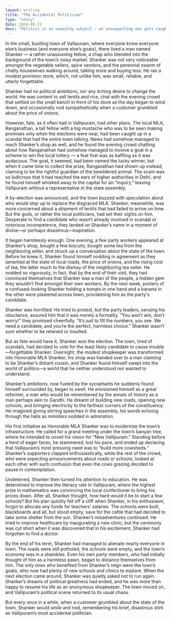 ```yaml
---
layout: writing
title: "The Accidental Politician"
type: "story"
date: 2024-09-21
desc: "Politics is an unwieldy subject — an unsuspecting man gets caught up in its tangles."
---
```


In the small, bustling town of Vallipuram, where everyone knew everyone else’s business (and everyone else’s goats), there lived a man named Shanker — a rather unassuming fellow, a chap who blended into the background of the town’s noisy market. Shanker was not very noticeable amongst the vegetable sellers, spice vendors, and the perennial swarm of chatty housewives walking around, talking more and buying less. He ran a modest provision store, which, not unlike him, was small, reliable, and utterly forgettable.

Shanker had no political ambitions, nor any itching desire to change the world. He was content to sell lentils and rice, chat with the evening crowd that settled on the small bench in front of his store as the day began to wind down, and occasionally nod sympathetically when a customer grumbled about the price of onions.

However, fate, as it often had in Vallipuram, had other plans. The local MLA, Ranganathan, a tall fellow with a big mustache who was to be seen making promises only when the elections were near, had been caught up in a scandal that had the entire town talking. News had somehow managed to reach Shanker’s shop as well, and he found the evening crowd chatting about how Ranganathan had somehow managed to involve a goat in a scheme to win the local lottery — a feat that was as baffling as it was audacious. The goat, it seemed, had been named the lucky winner, but when it came time to collect the prize, Ranganathan had shown up instead, claiming to be the rightful guardian of the bewildered animal. The scam was so ludicrous that it had reached the ears of higher authorities in Delhi, and he found himself whisked away to the capital for an “inquiry,” leaving Vallipuram without a representative in the state assembly.

A by-election was announced, and the town buzzed with speculation about who would step up to replace the disgraced MLA. Shanker, meanwhile, was more concerned about a shipment of lentils that had failed to arrive on time. But the gods, or rather the local politicians, had set their sights on him. Desperate to find a candidate who wasn’t already involved in scandal or notorious incompetence, they landed on Shanker’s name in a moment of divine—or perhaps disastrous—inspiration.

It began harmlessly enough. One evening, a few party workers appeared at Shanker’s shop, bought a few biscuits, bought some tea from the neighboring seller, and struck up a conversation about the state of the town. Before he knew it, Shanker found himself nodding in agreement as they lamented at the state of local roads, the price of onions, and the rising cost of tea, the latter much to the dismay of the neighboring tea seller. He nodded so vigorously, in fact, that by the end of their visit, they had convinced themselves that Shanker was a man of the people, a hidden gem they wouldn’t find amongst their own workers. By the next week, posters of a confused-looking Shanker holding a tomato in one hand and a banana in the other were plastered across town, proclaiming him as the party's candidate.

Shanker was horrified. He tried to protest, but the party leaders, sensing his reluctance, assured him that it was merely a formality. “You won’t win, don’t worry!” they promised cheerfully. “It’s just to fill the numbers, you see. We need a candidate, and you’re the perfect, harmless choice.” Shanker wasn’t sure whether to be relieved or insulted.

But as fate would have it, Shanker won the election. The town, tired of scandals, had decided to vote for the least likely candidate to cause trouble —forgettable Shanker. Overnight, the modest shopkeeper was transformed into Honorable MLA Shanker, his shop was handed over to a man claiming to be Shanker’s distant cousin, and Shanker found himself swept into the world of politics—a world that he neither understood nor wanted to understand.

Shanker’s ambitions, now fueled by the sycophants he suddenly found himself surrounded by, began to swell. He envisioned himself as a great reformer, a man who would be remembered by the annals of history as a man perhaps akin to Gandhi. He dreamt of building new roads, opening new schools, and bringing electricity to the farthest corners of the constituency. He imagined giving stirring speeches in the assembly, his words echoing through the halls as ministers nodded in admiration.

His first initiative as Honorable MLA Shanker was to modernize the town’s infrastructure. He called for a grand meeting under the town’s banyan tree, where he intended to unveil his vision for “New Vallipuram.” Standing before a herd of eager faces, he stammered, lost his pace, and ended up declaring that Vallipuram’s most pressing need was to “build more cowsheds.” Shanker’s supporters clapped enthusiastically, while the rest of the crowd, who were expecting announcements about roads or schools, looked at each other with such confusion that even the cows grazing decided to pause in contemplation.

Undeterred, Shanker then turned his attention to education. He was determined to improve the literacy rate in Vallipuram, where the highest prize in mathematics was convincing the local confectioner to bring his prices down. After all, Shanker thought, how hard would it be to start a few schools? But his plan quickly fell off a cliff when Shanker, in his enthusiasm, forgot to allocate any funds for teachers’ salaries. The schools were built, blackboards and all, but stood empty, save for the cattle that had decided to take some shelter from the sun. Shanker’s misadventures continued. He tried to improve healthcare by inaugurating a new clinic, but the ceremony was cut short when it was discovered that in his excitement, Shanker had forgotten to find a doctor.

By the end of his term, Shanker had managed to alienate nearly everyone in town. The roads were still potholed, the schools were empty, and the town’s economy was in a shambles. Even his own party members, who had initially thought of him as a harmless pawn, began to distance themselves from him. The only ones who benefited from Shanker’s reign were the town’s goats, who now had plenty of new schools and clinics to explore. When the next election came around, Shanker was quietly asked not to run again. Shanker’s dreams of political greatness had ended, and he was more than happy to resume his life as an anonymous shopkeeper. The town moved on, and Vallipuram’s political scene returned to its usual chaos.

But every once in a while, when a customer grumbled about the state of the town, Shanker would smile and nod, remembering his brief, disastrous stint as Vallipuram’s most accidental politician.